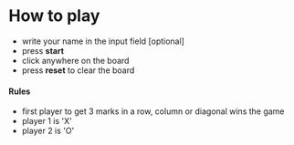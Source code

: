 # How to play
- write your name in the input field [optional]
- press **start**
- click anywhere on the board
- press **reset** to clear the board

#### Rules
- first player to get 3 marks in a row, column or diagonal wins the game
- player 1 is 'X'
- player 2 is 'O'
